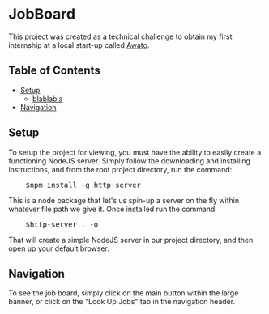 # JobBoard

This project was created as a technical challenge to obtain my first internship at a local start-up called [Awato](https://awato.io "Awato's Demo Web App"). 

## Table of Contents
- [Setup](#setup)
  - [blablabla](#make-a-repo-for-verion-control)
- [Navigation](#navigation)

## Setup

To setup the project for viewing, you must have the ability to easily create a functioning NodeJS server. Simply follow the downloading and installing instructions, and from the root project directory, run the command:

<pre>
    $npm install -g http-server
</pre>

This is a node package that let's us spin-up a server on the fly within whatever file path we give it. Once installed run the command
<pre>
    $http-server . -o
</pre>

That will create a simple NodeJS server in our project directory, and then open up your default browser.

## Navigation
To see the job board, simply click on the main button within the large banner, or click on the "Look Up Jobs" tab in the navigation header.